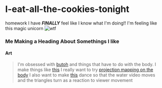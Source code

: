 # I-eat-all-the-cookies-tonight
homework
I have _**FINALLY**_ feel like I know what I'm doing!!
I'm feeling like this magic unicorn
![**wtf**](http://www.reactiongifs.com/wp-content/uploads/2013/10/tom-delonge-wtf1.gif)
### Me Making a Heading About Somethings I like
#### Art
>I'm obsessed with [butoh](https://en.wikipedia.org/wiki/Butoh)
>and things that have to do with the body. I make things like [this](http://www.seaheikes.com/detroit.html)
I really want to try [projection mapping on the body](http://www.nobumichiasai.com/post/138919644522/connected-colors-real-time-face-tracking)
I also want to make [this](http://www.seaheikes.com/) dance so that the water video moves and the triangles turn as a reaction to viewer movement

